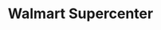 ---
title: "Walmart Supercenter"
url: /dublin/walmart-supercenter-britton-parkway/
shop: supermarket
---